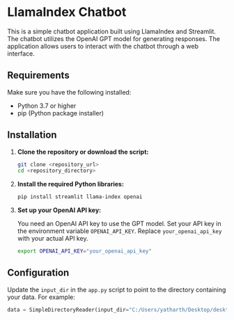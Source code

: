 # LlamaIndex Chatbot

This is a simple chatbot application built using LlamaIndex and Streamlit. The chatbot utilizes the OpenAI GPT model for generating responses. The application allows users to interact with the chatbot through a web interface.

## Requirements

Make sure you have the following installed:
- Python 3.7 or higher
- pip (Python package installer)

## Installation

1. **Clone the repository or download the script:**

    ```sh
    git clone <repository_url>
    cd <repository_directory>
    ```

2. **Install the required Python libraries:**

    ```sh
    pip install streamlit llama-index openai
    ```

3. **Set up your OpenAI API key:**

    You need an OpenAI API key to use the GPT model. Set your API key in the environment variable `OPENAI_API_KEY`. Replace `your_openai_api_key` with your actual API key.

    ```sh
    export OPENAI_API_KEY="your_openai_api_key"
    ```

## Configuration

Update the `input_dir` in the `app.py` script to point to the directory containing your data. For example:

```python
data = SimpleDirectoryReader(input_dir="C:/Users/yatharth/Desktop/desktop1/AI/ComputerHub/CORPUS").load_data()
